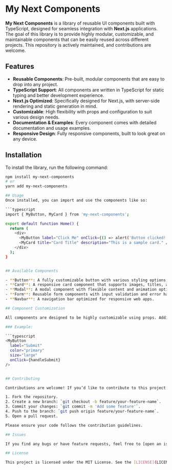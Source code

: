 # My Next Components

**My Next Components** is a library of reusable UI components built with TypeScript, designed for seamless integration with **Next.js** applications. The goal of this library is to provide highly modular, customizable, and maintainable components that can be easily reused across different projects. This repository is actively maintained, and contributions are welcome.

## Features

- **Reusable Components**: Pre-built, modular components that are easy to drop into any project.
- **TypeScript Support**: All components are written in TypeScript for static typing and better development experience.
- **Next.js Optimized**: Specifically designed for Next.js, with server-side rendering and static generation in mind.
- **Customizable**: High flexibility with props and configuration to suit various design needs.
- **Documentation & Examples**: Every component comes with detailed documentation and usage examples.
- **Responsive Design**: Fully responsive components, built to look great on any device.

## Installation

To install the library, run the following command:

```bash
npm install my-next-components
# or
yarn add my-next-components

## Usage
Once installed, you can import and use the components like so:

```typescript
import { MyButton, MyCard } from 'my-next-components';

export default function Home() {
  return (
    <div>
      <MyButton label="Click Me" onClick={() => alert('Button clicked!')} />
      <MyCard title="Card Title" description="This is a sample card." />
    </div>
  );
}


## Available Components

- **Button**: A fully customizable button with various styling options.
- **Card**: A responsive card component that supports images, titles, and descriptions.
- **Modal**: A modal component with flexible content and animation options.
- **Form**: Reusable form components with input validation and error handling.
- **Navbar**: A navigation bar optimized for responsive web apps.

## Component Customization

All components are designed to be highly customizable using props. Adding props to each element can change styles, content, and behavior.

### Example:

```typescript
<MyButton 
  label="Submit" 
  color="primary" 
  size="large" 
  onClick={handleSubmit} 
/>


## Contributing

Contributions are welcome! If you’d like to contribute to this project, please follow these steps:

1. Fork the repository.
2. Create a new branch: `git checkout -b feature/your-feature-name`.
3. Commit your changes: `git commit -m 'Add some feature'`.
4. Push to the branch: `git push origin feature/your-feature-name`.
5. Open a pull request.

Please ensure your code follows the contribution guidelines.

## Issues

If you find any bugs or have feature requests, feel free to [open an issue](https://github.com/your-username/my-next-components/issues).

## License

This project is licensed under the MIT License. See the [LICENSE](LICENSE) file for more details.
